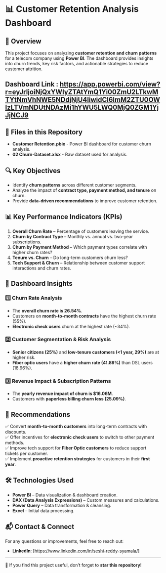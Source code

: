# 📊 Customer Retention Analysis Dashboard

## 📌 Overview
This project focuses on analyzing **customer retention and churn patterns** for a telecom company using **Power BI**. The dashboard provides insights into churn trends, key risk factors, and actionable strategies to reduce customer attrition.

## Dashboard Link : https://app.powerbi.com/view?r=eyJrIjoiNjQxYWIyZTAtYmQ1Yi00ZmU2LTkwMTYtNmVhNWE5NDdjNjU4IiwidCI6ImM2ZTU0OWIzLTVmNDUtNDAzMi1hYWU5LWQ0MjQ0ZGM1YjJjNCJ9

## 📁 Files in this Repository
- **Customer Retention.pbix** - Power BI dashboard for customer churn analysis.
- **02 Churn-Dataset.xlsx** - Raw dataset used for analysis.

## 🔍 Key Objectives
- Identify **churn patterns** across different customer segments.
- Analyze the impact of **contract type, payment method, and tenure** on churn.
- Provide **data-driven recommendations** to improve customer retention.

## 📊 Key Performance Indicators (KPIs)
1. **Overall Churn Rate** – Percentage of customers leaving the service.
2. **Churn by Contract Type** – Monthly vs. annual vs. two-year subscriptions.
3. **Churn by Payment Method** – Which payment types correlate with higher churn rates?
4. **Tenure vs. Churn** – Do long-term customers churn less?
5. **Tech Support & Churn** – Relationship between customer support interactions and churn rates.

## 🚀 Dashboard Insights
### **1️⃣ Churn Rate Analysis**
- The **overall churn rate is 26.54%**.
- Customers on **month-to-month contracts** have the highest churn rate (55%).
- **Electronic check users** churn at the highest rate (~34%).

### **2️⃣ Customer Segmentation & Risk Analysis**
- **Senior citizens (25%)** and **low-tenure customers (<1 year, 29%)** are at higher risk.
- **Fiber optic users** have a **higher churn rate (41.89%)** than DSL users (18.96%).

### **3️⃣ Revenue Impact & Subscription Patterns**
- The **yearly revenue impact of churn is $16.06M**.
- Customers with **paperless billing churn less (25.09%)**.

## 📌 Recommendations
✅ Convert **month-to-month customers** into long-term contracts with discounts.  
✅ Offer incentives for **electronic check users** to switch to other payment methods.  
✅ Improve tech support for **Fiber Optic customers** to reduce support tickets per customer.  
✅ Implement **proactive retention strategies** for customers in their **first year**.  

## 🛠 Technologies Used
- **Power BI** – Data visualization & dashboard creation.
- **DAX (Data Analysis Expressions)** – Custom measures and calculations.
- **Power Query** – Data transformation & cleansing.
- **Excel** – Initial data processing.


## 📬 Contact & Connect
For any questions or improvements, feel free to reach out:
- **LinkedIn**: [https://www.linkedin.com/in/seshi-reddy-syamala/]

---
🌟 If you find this project useful, don’t forget to **star this repository**!
